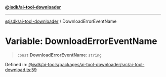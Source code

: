 [**@isdk/ai-tool-downloader**](../README.md)

***

[@isdk/ai-tool-downloader](../globals.md) / DownloadErrorEventName

# Variable: DownloadErrorEventName

> `const` **DownloadErrorEventName**: `string`

Defined in: [@isdk/ai-tools/packages/ai-tool-downloader/src/ai-tool-download.ts:59](https://github.com/isdk/ai-tool-download.js/blob/2a238540fc7f476208ad754c7d1575eda3aa9587/src/ai-tool-download.ts#L59)
